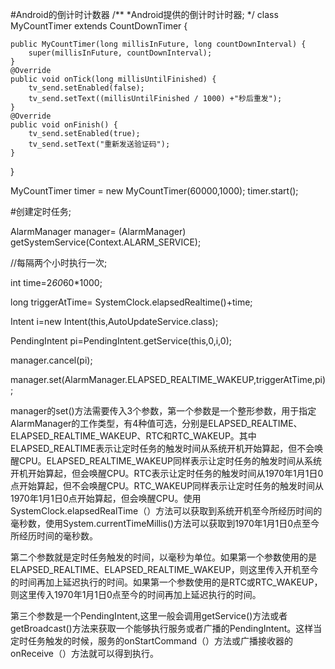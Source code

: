 #Android的倒计时计数器
/**
 *Android提供的倒计时计时器;
 */
class MyCountTimer extends CountDownTimer {

    public MyCountTimer(long millisInFuture, long countDownInterval) {
        super(millisInFuture, countDownInterval);
    }
    @Override
    public void onTick(long millisUntilFinished) {
        tv_send.setEnabled(false);
        tv_send.setText((millisUntilFinished / 1000) +"秒后重发");
    }
    @Override
    public void onFinish() {
        tv_send.setEnabled(true);
        tv_send.setText("重新发送验证码");
    }
}

MyCountTimer  timer = new MyCountTimer(60000,1000);
timer.start();

#创建定时任务;

AlarmManager manager= (AlarmManager) getSystemService(Context.ALARM_SERVICE);

//每隔两个小时执行一次;

int time=2*60*60*1000;

long triggerAtTime= SystemClock.elapsedRealtime()+time;

Intent i=new Intent(this,AutoUpdateService.class);

PendingIntent pi=PendingIntent.getService(this,0,i,0);

manager.cancel(pi);

manager.set(AlarmManager.ELAPSED_REALTIME_WAKEUP,triggerAtTime,pi);

manager的set()方法需要传入3个参数，第一个参数是一个整形参数，用于指定AlarmManager的工作类型，有4种值可选，分别是ELAPSED_REALTIME、ELAPSED_REALTIME_WAKEUP、RTC和RTC_WAKEUP。其中ELAPSED_REALTIME表示让定时任务的触发时间从系统开机开始算起，但不会唤醒CPU。ELAPSED_REALTIME_WAKEUP同样表示让定时任务的触发时间从系统开机开始算起，但会唤醒CPU。RTC表示让定时任务的触发时间从1970年1月1日0点开始算起，但不会唤醒CPU。RTC_WAKEUP同样表示让定时任务的触发时间从1970年1月1日0点开始算起，但会唤醒CPU。使用SystemClock.elapsedRealTime（）方法可以获取到系统开机至今所经历时间的毫秒数，使用System.currentTimeMillis()方法可以获取到1970年1月1日0点至今所经历时间的毫秒数。

第二个参数就是定时任务触发的时间，以毫秒为单位。如果第一个参数使用的是ELAPSED_REALTIME、ELAPSED_REALTIME_WAKEUP，则这里传入开机至今的时间再加上延迟执行的时间。如果第一个参数使用的是RTC或RTC_WAKEUP，则这里传入1970年1月1日0点至今的时间再加上延迟执行的时间。

第三个参数是一个PendingIntent,这里一般会调用getService()方法或者getBroadcast()方法来获取一个能够执行服务或者广播的PendingIntent。这样当定时任务触发的时候，服务的onStartCommand（）方法或广播接收器的onReceive（）方法就可以得到执行。
